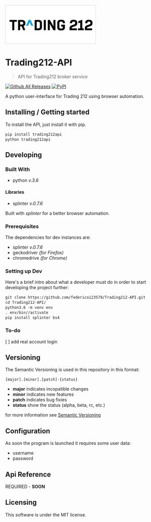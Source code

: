 ![Logo of the project](./docs/logo.png)

# Trading212-API
> API for Trading212 broker service

[![Github All Releases](https://img.shields.io/github/downloads/federico123579/Trading212-API/total.svg)](https://github.com/federico123579/Trading212-API/releases) [![PyPI](https://img.shields.io/pypi/v/trading212api.svg)](https://pypi.python.org/pypi/trading212api)

A python user-interface for Trading 212 using browser automation.

## Installing / Getting started

To install the API, just install it with pip.

```shell
pip install trading212api
python trading212api
```

## Developing

### Built With

- python _v.3.6_

#### Libraries

- splinter _v.0.7.6_

Built with *splinter* for a better browser automation.

### Prerequisites

The dependencies for dev instances are:
- splinter _v.0.7.6_
- geckodriver _(for Firefox)_
- chromedrive _(for Chrome)_

### Setting up Dev

Here's a brief intro about what a developer must do in order to start developing
the project further:

```shell
git clone https://github.com/federico123579/Trading212-API.git
cd Trading212-API/
python3.6 -m venv env
. env/bin//activate
pip install splinter bs4
```

### To-do

[ ] add real account login

## Versioning

The Semantic Versioning is used in this repository in this format:

    [major].[minor].[patch]-{status}

* **major** indicates incopatible changes
* **minor** indicates new features
* **patch** indicates bug fixies
* **status** show the status (alpha, beta, rc, etc.)

for more information see [Semantic Versioning](http://semver.org/)

## Configuration

As soon the program is launched it requires some user data:
- username
- password

## Api Reference

REQUIRED - **SOON**

## Licensing

This software is under the MIT license.